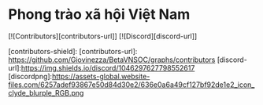 # Phong trào xã hội Việt Nam
[![Contributors][contributors-url]]
[![Discord][discord-url]]


[contributors-shield]: 
[contributors-url]: https://github.com/Giovinezza/BetaVNSOC/graphs/contributors
[discord-url]:https://img.shields.io/discord/1046297627798552617
[discordpng]:https://assets-global.website-files.com/6257adef93867e50d84d30e2/636e0a6a49cf127bf92de1e2_icon_clyde_blurple_RGB.png
